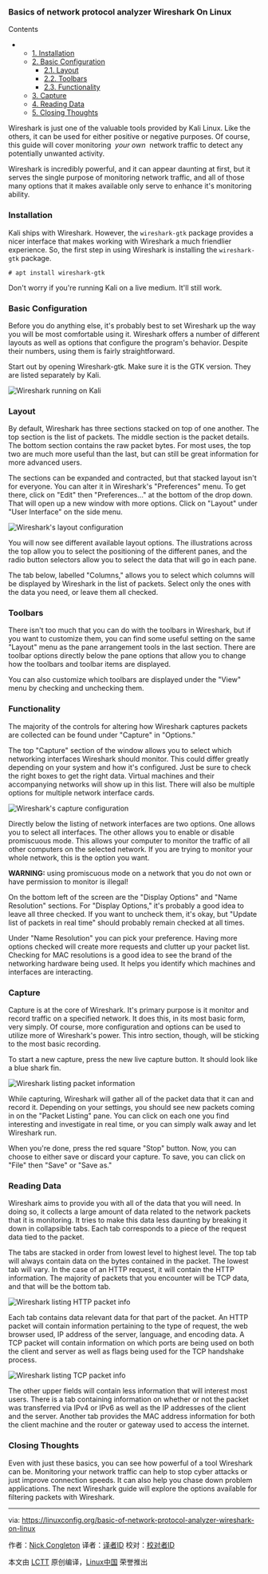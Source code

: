 ### Basics of network protocol analyzer Wireshark On Linux


Contents

*   *   [1. Installation][4]
    *   [2. Basic Configuration][5]
        *   [2.1. Layout][1]
        *   [2.2. Toolbars][2]
        *   [2.3. Functionality][3]
    *   [3. Capture][6]
    *   [4. Reading Data][7]
    *   [5. Closing Thoughts][8]

Wireshark is just one of the valuable tools provided by Kali Linux. Like the others, it can be used for either positive or negative purposes. Of course, this guide will cover monitoring  _your own_  network traffic to detect any potentially unwanted activity. 

Wireshark is incredibly powerful, and it can appear daunting at first, but it serves the single purpose of monitoring network traffic, and all of those many options that it makes available only serve to enhance it's monitoring ability.

### Installation

Kali ships with Wireshark. However, the `wireshark-gtk` package provides a nicer interface that makes working with Wireshark a much friendlier experience. So, the first step in using Wireshark is installing the `wireshark-gtk` package.
```
# apt install wireshark-gtk
```
Don't worry if you're running Kali on a live medium. It'll still work.

### Basic Configuration

Before you do anything else, it's probably best to set Wireshark up the way you will be most comfortable using it. Wireshark offers a number of different layouts as well as options that configure the program's behavior. Despite their numbers, using them is fairly straightforward. 

Start out by opening Wireshark-gtk. Make sure it is the GTK version. They are listed separately by Kali.


 ![Wireshark running on Kali](https://linuxconfig.org/images/wireshark-start.jpg?58a2b879) 


### Layout

By default, Wireshark has three sections stacked on top of one another. The top section is the list of packets. The middle section is the packet details. The bottom section contains the raw packet bytes. For most uses, the top two are much more useful than the last, but can still be great information for more advanced users. 

The sections can be expanded and contracted, but that stacked layout isn't for everyone. You can alter it in Wireshark's "Preferences" menu. To get there, click on "Edit" then "Preferences..." at the bottom of the drop down. That will open up a new window with more options. Click on "Layout" under "User Interface" on the side menu. 


 ![Wireshark's layout configuration](https://linuxconfig.org/images/wireshark-layouts.jpg?58a2b879) 


You will now see different available layout options. The illustrations across the top allow you to select the positioning of the different panes, and the radio button selectors allow you to select the data that will go in each pane. 

The tab below, labelled "Columns," allows you to select which columns will be displayed by Wireshark in the list of packets. Select only the ones with the data you need, or leave them all checked.

### Toolbars

There isn't too much that you can do with the toolbars in Wireshark, but if you want to customize them, you can find some useful setting on the same "Layout" menu as the pane arrangement tools in the last section. There are toolbar options directly below the pane options that allow you to change how the toolbars and toolbar items are displayed. 

You can also customize which toolbars are displayed under the "View" menu by checking and unchecking them.

### Functionality

The majority of the controls for altering how Wireshark captures packets are collected can be found under "Capture" in "Options." 

The top "Capture" section of the window allows you to select which networking interfaces Wireshark should monitor. This could differ greatly depending on your system and how it's configured. Just be sure to check the right boxes to get the right data. Virtual machines and their accompanying networks will show up in this list. There will also be multiple options for multiple network interface cards. 


 ![Wireshark's capture configuration](https://linuxconfig.org/images/wireshark-capture-config.jpg?58a2b879) 


Directly below the listing of network interfaces are two options. One allows you to select all interfaces. The other allows you to enable or disable promiscuous mode. This allows your computer to monitor the traffic of all other computers on the selected network. If you are trying to monitor your whole network, this is the option you want. 

**WARNING:** using promiscuous mode on a network that you do not own or have permission to monitor is illegal! 

On the bottom left of the screen are the "Display Options" and "Name Resolution" sections. For "Display Options," it's probably a good idea to leave all three checked. If you want to uncheck them, it's okay, but "Update list of packets in real time" should probably remain checked at all times. 

Under "Name Resolution" you can pick your preference. Having more options checked will create more requests and clutter up your packet list. Checking for MAC resolutions is a good idea to see the brand of the networking hardware being used. It helps you identify which machines and interfaces are interacting.

### Capture

Capture is at the core of Wireshark. It's primary purpose is it monitor and record traffic on a specified network. It does this, in its most basic form, very simply. Of course, more configuration and options can be used to utilize more of Wireshark's power. This intro section, though, will be sticking to the most basic recording. 

To start a new capture, press the new live capture button. It should look like a blue shark fin. 


 ![Wireshark listing packet information](https://linuxconfig.org/images/wireshark-packet-list.jpg?58a2b879) 


While capturing, Wireshark will gather all of the packet data that it can and record it. Depending on your settings, you should see new packets coming in on the "Packet Listing" pane. You can click on each one you find interesting and investigate in real time, or you can simply walk away and let Wireshark run. 

When you're done, press the red square "Stop" button. Now, you can choose to either save or discard your capture. To save, you can click on "File" then "Save" or "Save as."

### Reading Data

Wireshark aims to provide you with all of the data that you will need. In doing so, it collects a large amount of data related to the network packets that it is monitoring. It tries to make this data less daunting by breaking it down in collapsible tabs. Each tab corresponds to a piece of the request data tied to the packet. 

The tabs are stacked in order from lowest level to highest level. The top tab will always contain data on the bytes contained in the packet. The lowest tab will vary. In the case of an HTTP request, it will contain the HTTP information. The majority of packets that you encounter will be TCP data, and that will be the bottom tab. 


 ![Wireshark listing HTTP packet info](https://linuxconfig.org/images/wireshark-packet-info-http.jpg?58a2b879) 


Each tab contains data relevant data for that part of the packet. An HTTP packet will contain information pertaining to the type of request, the web browser used, IP address of the server, language, and encoding data. A TCP packet will contain information on which ports are being used on both the client and server as well as flags being used for the TCP handshake process. 


 ![Wireshark listing TCP packet info](https://linuxconfig.org/images/wireshark-packet-info-tcp.jpg?58a2b879) 


The other upper fields will contain less information that will interest most users. There is a tab containing information on whether or not the packet was transferred via IPv4 or IPv6 as well as the IP addresses of the client and the server. Another tab provides the MAC address information for both the client machine and the router or gateway used to access the internet.

### Closing Thoughts

Even with just these basics, you can see how powerful of a tool Wireshark can be. Monitoring your network traffic can help to stop cyber attacks or just improve connection speeds. It can also help you chase down problem applications. The next Wireshark guide will explore the options available for filtering packets with Wireshark.

--------------------------------------------------------------------------------

via: https://linuxconfig.org/basic-of-network-protocol-analyzer-wireshark-on-linux

作者：[Nick Congleton][a]
译者：[译者ID](https://github.com/译者ID)
校对：[校对者ID](https://github.com/校对者ID)

本文由 [LCTT](https://github.com/LCTT/TranslateProject) 原创编译，[Linux中国](https://linux.cn/) 荣誉推出

[a]:https://linuxconfig.org/basic-of-network-protocol-analyzer-wireshark-on-linux
[1]:https://linuxconfig.org/basic-of-network-protocol-analyzer-wireshark-on-linux#h2-1-layout
[2]:https://linuxconfig.org/basic-of-network-protocol-analyzer-wireshark-on-linux#h2-2-toolbars
[3]:https://linuxconfig.org/basic-of-network-protocol-analyzer-wireshark-on-linux#h2-3-functionality
[4]:https://linuxconfig.org/basic-of-network-protocol-analyzer-wireshark-on-linux#h1-installation
[5]:https://linuxconfig.org/basic-of-network-protocol-analyzer-wireshark-on-linux#h2-basic-configuration
[6]:https://linuxconfig.org/basic-of-network-protocol-analyzer-wireshark-on-linux#h3-capture
[7]:https://linuxconfig.org/basic-of-network-protocol-analyzer-wireshark-on-linux#h4-reading-data
[8]:https://linuxconfig.org/basic-of-network-protocol-analyzer-wireshark-on-linux#h5-closing-thoughts
